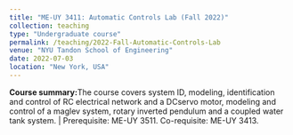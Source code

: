 ```yaml
---
title: "ME-UY 3411: Automatic Controls Lab (Fall 2022)"
collection: teaching
type: "Undergraduate course"
permalink: /teaching/2022-Fall-Automatic-Controls-Lab
venue: "NYU Tandon School of Engineering"
date: 2022-07-03
location: "New York, USA"
---
```


<b>Course summary:</b>The course covers system ID, modeling, identification and control of RC electrical network and a DCservo motor, modeling and control of a maglev system, rotary inverted pendulum and a coupled water tank system. | Prerequisite: ME-UY 3511. Co-requisite: ME-UY 3413.

<!-- Heading 1
======

Heading 2
======

Heading 3
====== -->